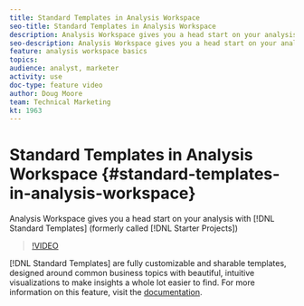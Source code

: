 ```yaml
---
title: Standard Templates in Analysis Workspace
seo-title: Standard Templates in Analysis Workspace
description: Analysis Workspace gives you a head start on your analysis with Standard Templates (formerly called Starter Projects)
seo-description: Analysis Workspace gives you a head start on your analysis with Standard Templates (formerly called Starter Projects)
feature: analysis workspace basics
topics: 
audience: analyst, marketer
activity: use
doc-type: feature video
author: Doug Moore
team: Technical Marketing
kt: 1963
---
```


# Standard Templates in Analysis Workspace {#standard-templates-in-analysis-workspace}

Analysis Workspace gives you a head start on your analysis with [!DNL Standard Templates] (formerly called [!DNL Starter Projects])

>[!VIDEO](https://video.tv.adobe.com/v/23960/?quality=12)

[!DNL Standard Templates] are fully customizable and sharable templates, designed around common business topics with beautiful, intuitive visualizations to make insights a whole lot easier to find. For more information on this feature, visit the [documentation](https://marketing.adobe.com/resources/help/en_US/analytics/analysis-workspace/starter_projects.html).
